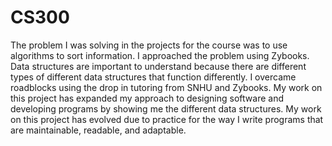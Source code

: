 # CS300

The problem I was solving in the projects for the course was to use algorithms to sort information. I approached the problem using Zybooks. Data structures are important to understand because there are different types of different data structures that function differently. I overcame roadblocks using the drop in tutoring from SNHU and Zybooks. My work on this project has expanded my approach to designing software and developing programs by showing me the different data structures. My work on this project has evolved due to practice for the way I write programs that are maintainable, readable, and adaptable. 
